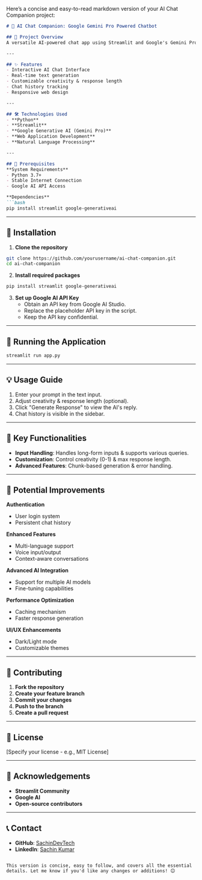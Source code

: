Here’s a concise and easy-to-read markdown version of your AI Chat Companion project:  

```markdown
# 🤖 AI Chat Companion: Google Gemini Pro Powered Chatbot

## 📝 Project Overview
A versatile AI-powered chat app using Streamlit and Google's Gemini Pro, enabling user interaction with an advanced language model.

---

## ✨ Features
- Interactive AI Chat Interface  
- Real-time text generation  
- Customizable creativity & response length  
- Chat history tracking  
- Responsive web design  

---

## 🛠 Technologies Used
- **Python**  
- **Streamlit**  
- **Google Generative AI (Gemini Pro)**  
- **Web Application Development**  
- **Natural Language Processing**  

---

## 🚀 Prerequisites
**System Requirements**  
- Python 3.7+  
- Stable Internet Connection  
- Google AI API Access  

**Dependencies**  
```bash
pip install streamlit google-generativeai
```

---

## 🔧 Installation
1. **Clone the repository**  
```bash
git clone https://github.com/yourusername/ai-chat-companion.git
cd ai-chat-companion
```

2. **Install required packages**  
```bash
pip install streamlit google-generativeai
```

3. **Set up Google AI API Key**  
   - Obtain an API key from Google AI Studio.  
   - Replace the placeholder API key in the script.  
   - Keep the API key confidential.  

---

## 🏃 Running the Application
```bash
streamlit run app.py
```

---

## 💡 Usage Guide
1. Enter your prompt in the text input.  
2. Adjust creativity & response length (optional).  
3. Click "Generate Response" to view the AI's reply.  
4. Chat history is visible in the sidebar.  

---

## 🌟 Key Functionalities
- **Input Handling**: Handles long-form inputs & supports various queries.  
- **Customization**: Control creativity (0-1) & max response length.  
- **Advanced Features**: Chunk-based generation & error handling.  

---

## 🚧 Potential Improvements
**Authentication**  
- User login system  
- Persistent chat history  

**Enhanced Features**  
- Multi-language support  
- Voice input/output  
- Context-aware conversations  

**Advanced AI Integration**  
- Support for multiple AI models  
- Fine-tuning capabilities  

**Performance Optimization**  
- Caching mechanism  
- Faster response generation  

**UI/UX Enhancements**  
- Dark/Light mode  
- Customizable themes  

---

## 🤝 Contributing
1. **Fork the repository**  
2. **Create your feature branch**  
3. **Commit your changes**  
4. **Push to the branch**  
5. **Create a pull request**  

---

## 📄 License
[Specify your license - e.g., MIT License]  

---

## 🙌 Acknowledgements
- **Streamlit Community**  
- **Google AI**  
- **Open-source contributors**  

---

## 📞 Contact
- **GitHub**: [SachinDevTech](https://github.com/SachinDevTech/codecurrent.ai.git)  
- **LinkedIn**: [Sachin Kumar](https://linkedin.com/in/sachindevtech)  
```

This version is concise, easy to follow, and covers all the essential details. Let me know if you'd like any changes or additions! 😊